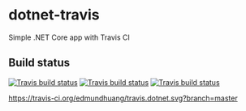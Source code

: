 # dotnet-travis
Simple .NET Core app with Travis CI

## Build status
[![Travis build status](https://img.shields.io/travis/kkulewski/dotnet-travis/master.svg?label=master&style=flat-square)](https://travis-ci.org/kkulewski/dotnet-travis)
[![Travis build status](https://img.shields.io/travis/kkulewski/dotnet-travis/dev.svg?label=dev&style=flat-square)](https://travis-ci.org/kkulewski/dotnet-travis)
[![Travis build status](https://img.shields.io/travis/kkulewski/dotnet-travis/broken.svg?label=broken&style=flat-square)](https://travis-ci.org/kkulewski/dotnet-travis)

https://travis-ci.org/edmundhuang/travis.dotnet.svg?branch=master